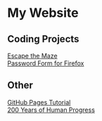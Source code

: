 # My Website

## Coding Projects
[Escape the Maze](https://github.com/joshlsastro/Escape_The_Maze)  
[Password Form for Firefox](password_form.md)

## Other
[GitHub Pages Tutorial](gh_pages_tutorial.md)  
[200 Years of Human Progress](last_200_years.md)
